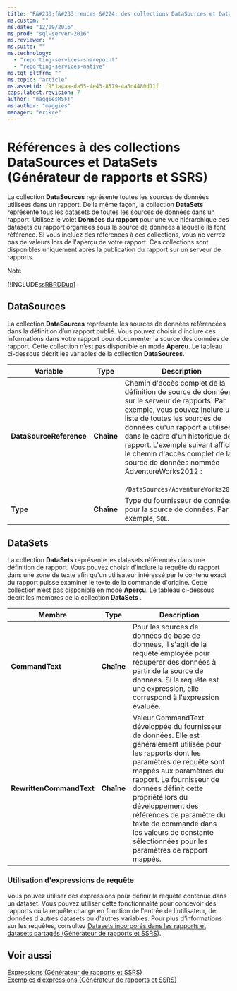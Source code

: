```yaml
---
title: "R&#233;f&#233;rences &#224; des collections DataSources et DataSets (G&#233;n&#233;rateur de rapports et SSRS) | Microsoft Docs"
ms.custom: ""
ms.date: "12/09/2016"
ms.prod: "sql-server-2016"
ms.reviewer: ""
ms.suite: ""
ms.technology: 
  - "reporting-services-sharepoint"
  - "reporting-services-native"
ms.tgt_pltfrm: ""
ms.topic: "article"
ms.assetid: f951a4aa-da55-4e43-8579-4a5d4480d11f
caps.latest.revision: 7
author: "maggiesMSFT"
ms.author: "maggies"
manager: "erikre"
---
```

# R&#233;f&#233;rences &#224; des collections DataSources et DataSets (G&#233;n&#233;rateur de rapports et SSRS)
  La collection **DataSources** représente toutes les sources de données utilisées dans un rapport. De la même façon, la collection **DataSets** représente tous les datasets de toutes les sources de données dans un rapport. Utilisez le volet **Données du rapport** pour une vue hiérarchique des datasets du rapport organisés sous la source de données à laquelle ils font référence. Si vous incluez des références à ces collections, vous ne verrez pas de valeurs lors de l'aperçu de votre rapport. Ces collections sont disponibles uniquement après la publication du rapport sur un serveur de rapports.  
  
> [!NOTE]  
>  [!INCLUDE[ssRBRDDup](../../includes/ssrbrddup-md.md)]  
  
## DataSources  
 La collection **DataSources** représente les sources de données référencées dans la définition d’un rapport publié. Vous pouvez choisir d'inclure ces informations dans votre rapport pour documenter la source des données de rapport. Cette collection n’est pas disponible en mode **Aperçu**. Le tableau ci-dessous décrit les variables de la collection **DataSources**.  
  
|**Variable**|**Type**|**Description**|  
|------------------|--------------|---------------------|  
|**DataSourceReference**|**Chaîne**|Chemin d'accès complet de la définition de source de données sur le serveur de rapports. Par exemple, vous pouvez inclure une liste de toutes les sources de données qu'un rapport a utilisées dans le cadre d'un historique de rapport. L'exemple suivant affiche le chemin d'accès complet de la source de données nommée AdventureWorks2012 :<br /><br /> `/DataSources/AdventureWorks2012`.|  
|**Type**|**Chaîne**|Type du fournisseur de données pour la source de données. Par exemple, `SQL`.|  
  
## DataSets  
 La collection **DataSets** représente les datasets référencés dans une définition de rapport. Vous pouvez choisir d'inclure la requête du rapport dans une zone de texte afin qu'un utilisateur intéressé par le contenu exact du rapport puisse examiner le texte de la commande d'origine. Cette collection n’est pas disponible en mode **Aperçu**. Le tableau ci-dessous décrit les membres de la collection **DataSets** .  
  
|**Membre**|**Type**|**Description**|  
|----------------|--------------|---------------------|  
|**CommandText**|**Chaîne**|Pour les sources de données de base de données, il s'agit de la requête employée pour récupérer des données à partir de la source de données. Si la requête est une expression, elle correspond à l'expression évaluée.|  
|**RewrittenCommandText**|**Chaîne**|Valeur CommandText développée du fournisseur de données. Elle est généralement utilisée pour les rapports dont les paramètres de requête sont mappés aux paramètres du rapport. Le fournisseur de données définit cette propriété lors du développement des références de paramètre du texte de commande dans les valeurs de constante sélectionnées pour les paramètres de rapport mappés.|  
  
### Utilisation d'expressions de requête  
 Vous pouvez utiliser des expressions pour définir la requête contenue dans un dataset. Vous pouvez utiliser cette fonctionnalité pour concevoir des rapports où la requête change en fonction de l'entrée de l'utilisateur, de données d'autres datasets ou d'autres variables. Pour plus d’informations sur les requêtes, consultez [Datasets incorporés dans les rapports et datasets partagés &#40;Générateur de rapports et SSRS&#41;](../../reporting-services/report-data/report-embedded-datasets-and-shared-datasets-report-builder-and-ssrs.md).  
  
## Voir aussi  
 [Expressions &#40;Générateur de rapports et SSRS&#41;](../../reporting-services/report-design/expressions-report-builder-and-ssrs.md)   
 [Exemples d’expressions &#40;Générateur de rapports et SSRS&#41;](../../reporting-services/report-design/expression-examples-report-builder-and-ssrs.md)  
  
  